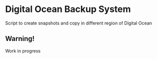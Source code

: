 # Digital Ocean Backup System

Script to create snapshots and copy in different region of Digital Ocean

## Warning!

Work in progress